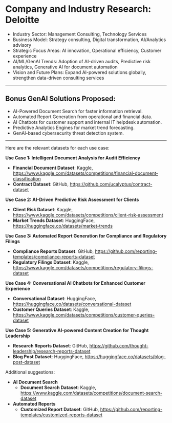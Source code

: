 
# Company and Industry Research: Deloitte

- Industry Sector: Management Consulting, Technology Services
- Business Model: Strategy consulting, Digital transformation, AI/Analytics advisory
- Strategic Focus Areas: AI innovation, Operational efficiency, Customer experience
- AI/ML/GenAI Trends: Adoption of AI-driven audits, Predictive risk analytics, Generative AI for document automation
- Vision and Future Plans: Expand AI-powered solutions globally, strengthen data-driven consulting services

---

## Bonus GenAI Solutions Proposed:

- AI-Powered Document Search for faster information retrieval.
- Automated Report Generation from operational and financial data.
- AI Chatbots for customer support and internal IT helpdesk automation.
- Predictive Analytics Engines for market trend forecasting.
- GenAI-based cybersecurity threat detection system.

---
Here are the relevant datasets for each use case:

**Use Case 1: Intelligent Document Analysis for Audit Efficiency**
* **Financial Document Dataset**: Kaggle, https://www.kaggle.com/datasets/competitions/financial-document-classification
* **Contract Dataset**: GitHub, https://github.com/ucalyptus/contract-dataset

**Use Case 2: AI-Driven Predictive Risk Assessment for Clients**
* **Client Risk Dataset**: Kaggle, https://www.kaggle.com/datasets/competitions/client-risk-assessment
* **Market Trends Dataset**: HuggingFace, https://huggingface.co/datasets/market-trends

**Use Case 3: Automated Report Generation for Compliance and Regulatory Filings**
* **Compliance Reports Dataset**: GitHub, https://github.com/reporting-templates/compliance-reports-dataset
* **Regulatory Filings Dataset**: Kaggle, https://www.kaggle.com/datasets/competitions/regulatory-filings-dataset

**Use Case 4: Conversational AI Chatbots for Enhanced Customer Experience**
* **Conversational Dataset**: HuggingFace, https://huggingface.co/datasets/conversational-dataset
* **Customer Queries Dataset**: Kaggle, https://www.kaggle.com/datasets/competitions/customer-queries-dataset

**Use Case 5: Generative AI-powered Content Creation for Thought Leadership**
* **Research Reports Dataset**: GitHub, https://github.com/thought-leadership/research-reports-dataset
* **Blog Post Dataset**: HuggingFace, https://huggingface.co/datasets/blog-post-dataset

Additional suggestions:

* **AI Document Search**
	+ **Document Search Dataset**: Kaggle, https://www.kaggle.com/datasets/competitions/document-search-dataset
* **Automated Reports**
	+ **Customized Report Dataset**: GitHub, https://github.com/reporting-templates/customized-reports-dataset